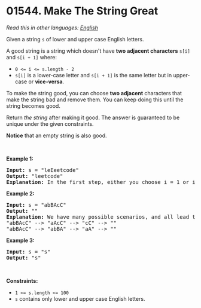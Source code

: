 # 01544. Make The String Great

  _Read this in other languages:_
    [_English_](README.md)

<p>Given a string <code>s</code> of lower and upper case English letters.</p>

<p>A good string is a string which doesn&#39;t have <strong>two adjacent characters</strong> <code>s[i]</code> and <code>s[i + 1]</code> where:</p>

<ul>
	<li><code>0 &lt;= i &lt;= s.length - 2</code></li>
	<li><code>s[i]</code> is a lower-case letter and <code>s[i + 1]</code> is the same letter but in upper-case or <strong>vice-versa</strong>.</li>
</ul>

<p>To make the string good, you can choose <strong>two adjacent</strong> characters that make the string bad and remove them. You can keep doing this until the string becomes good.</p>

<p>Return <em>the string</em> after making it good. The answer is guaranteed to be unique under the given constraints.</p>

<p><strong>Notice</strong> that an empty string is also good.</p>

<p>&nbsp;</p>
<p><strong>Example 1:</strong></p>

<pre>
<strong>Input:</strong> s = &quot;leEeetcode&quot;
<strong>Output:</strong> &quot;leetcode&quot;
<strong>Explanation:</strong> In the first step, either you choose i = 1 or i = 2, both will result &quot;leEeetcode&quot; to be reduced to &quot;leetcode&quot;.
</pre>

<p><strong>Example 2:</strong></p>

<pre>
<strong>Input:</strong> s = &quot;abBAcC&quot;
<strong>Output:</strong> &quot;&quot;
<strong>Explanation:</strong> We have many possible scenarios, and all lead to the same answer. For example:
&quot;abBAcC&quot; --&gt; &quot;aAcC&quot; --&gt; &quot;cC&quot; --&gt; &quot;&quot;
&quot;abBAcC&quot; --&gt; &quot;abBA&quot; --&gt; &quot;aA&quot; --&gt; &quot;&quot;
</pre>

<p><strong>Example 3:</strong></p>

<pre>
<strong>Input:</strong> s = &quot;s&quot;
<strong>Output:</strong> &quot;s&quot;
</pre>

<p>&nbsp;</p>
<p><strong>Constraints:</strong></p>

<ul>
	<li><code>1 &lt;= s.length &lt;= 100</code></li>
	<li><code>s</code> contains only lower and upper case English letters.</li>
</ul>
